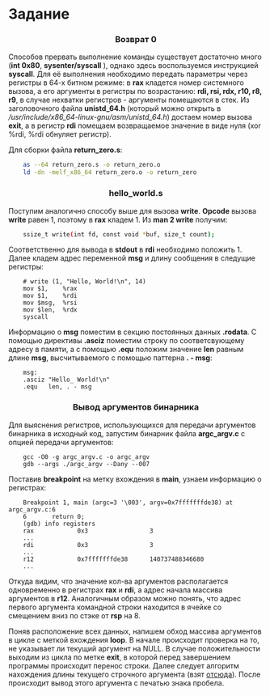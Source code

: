 # Задание

### <p style="text-align: center;"> Возврат 0 </p>

Способов прервать выполнение команды существует достаточно много (**int 0x80**, **sysenter/syscall** ), однако здесь воспользуемся инструкцией **syscall**. Для её выполнения необходимо передать параметры через регистры в 64-х битном режиме: в **rax** кладется номер системного вызова,  а его аргументы в регистры по возрастанию: **rdi, rsi, rdx, r10, r8, r9**, в случае нехватки регистров - аргументы помещаются в стек. Из заголовочного файла **unistd_64.h** (который можно открыть в */usr/include/x86_64-linux-gnu/asm/unistd_64.h*) достаем номер вызова **exit**, а в регистр **rdi** помещаем возвращаемое значение в виде нуля (xor %rdi, %rdi обнуляет регистр).

Для сборки файла **return_zero.s**:
```bash
    as --64 return_zero.s -o return_zero.o
    ld -dn -melf_x86_64 return_zero.o -o return_zero
```

### <p style="text-align: center;"> hello_world.s </p>

Поступим аналогично способу выше для вызова **write**. **Opcode** вызова **write** равен 1, поэтому в **rax** кладем 1. Из **man 2 write** получим:
```bash
    ssize_t write(int fd, const void *buf, size_t count);
```

Соответственно для вывода в **stdout** в **rdi** необходимо положить 1. Далее кладем адрес переменной **msg** и длину сообщения в следущие регистры:
```
    # write (1, "Hello, World!\n", 14)
    mov $1,    %rax
    mov $1,    %rdi
    mov $msg,  %rsi
    mov $len,  %rdx
    syscall
```

Информацию о **msg** поместим в секцию постоянных данных **.rodata**. С помощью директивы **.asciz** поместим строку по соответсвующему адресу в памяти, а с помощью **.equ** положим значение **len** равным длине **msg**, высчитываемого с помощью паттерна **. - msg**:
```
    msg:
    .asciz "Hello_ World!\n"
    .equ   len, . - msg
```

### <p style="text-align: center;"> Вывод аргументов бинарника </p>

Для выяснения регистров, использующихся для передачи аргументов бинарника в исходный код, запустим бинарник файла **argc_argv.c**  с опцией передачи аргументов:
```
    gcc -O0 -g argc_argv.c -o argc_argv
    gdb --args ./argc_argv --Dany --007
```

Поставив **breakpoint** на метку вхождения в **main**, узнаем информацию о регистрах:
```
    Breakpoint 1, main (argc=3 '\003', argv=0x7fffffffde38) at argc_argv.c:6
    6	    return 0;
    (gdb) info registers
    rax            0x3                 3
    ...
    rdi            0x3                 3
    ...
    r12            0x7fffffffde38      140737488346680
    ...
```

Откуда видим, что значение кол-ва аргументов располагается одновременно в регистрах **rax** и **rdi**, а адрес начала массива аргументов в **r12**. Аналогичным образом можно понять, что адрес первого аргумента командной строки находится в ячейке со смещением вниз по стэке от **rsp** на 8. 

Поняв расположение всех данных, напишем обход массива аргументов в цикле с меткой вхождения **loop**. В начале происходит проверка на то, не указывает ли текущий аргумент на NULL. В случае положительности выходим из цикла по метке **exit**, в которой перед завершением программы происходит перенос строки. Далее следует алгоритм нахождения длины текущего строчного аргумента (взят [отсюда]( http://www.int80h.org/strlen/)). После происходит вывод этого аргумента с печатью знака пробела.

